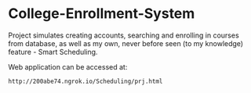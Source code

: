 # College-Enrollment-System

Project simulates creating accounts, searching and enrolling in courses from database, as well as my own, never before seen (to my knowledge) feature - Smart Scheduling.

Web application can be accessed at:

    http://200abe74.ngrok.io/Scheduling/prj.html
